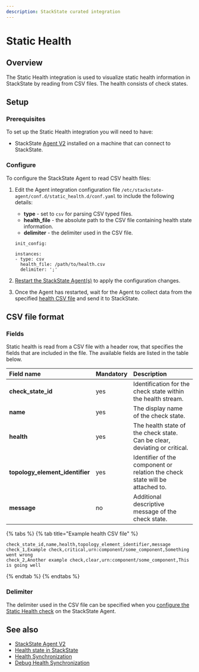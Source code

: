 ```yaml
---
description: StackState curated integration
---
```


# Static Health

## Overview

The Static Health integration is used to visualize static health information in StackState by reading from CSV files. The health consists of check states.


## Setup

### Prerequisites

To set up the Static Health integration you will need to have:
 * StackState [Agent V2](/setup/agent/about-stackstate-agent.md) installed on a machine that can connect to StackState.

### Configure

To configure the StackState Agent to read CSV health files: 

1. Edit the Agent integration configuration file `/etc/stackstate-agent/conf.d/static_health.d/conf.yaml` to include the following details:
    * **type** - set to `csv` for parsing CSV typed files.
    * **health_file** - the absolute path to the CSV file containing health state information.
    * **delimiter** - the delimiter used in the CSV file.

     ```text
     init_config:
    
     instances:
     - type: csv
       health_file: /path/to/health.csv
       delimiter: ';'
     ```

2. [Restart the StackState Agent\(s\)](/setup/agent/about-stackstate-agent.md#run-stackstate-agent-v2) to apply the configuration changes.
3. Once the Agent has restarted, wait for the Agent to collect data from the specified [health CSV file](#csv-file-format) and send it to StackState.

## CSV file format

### Fields
Static health is read from a CSV file with a header row, that specifies the fields that are included in the file. The available fields are listed in the table below.

| Field name | Mandatory | Description |
|:---|:---|:---|
| **check_state_id** | yes |  Identification for the check state within the health stream. |
| **name** | yes | The display name of the check state. |
| **health** | yes | The health state of the check state. Can be clear, deviating or critical. |
| **topology_element_identifier** | yes | Identifier of the component or relation the check state will be attached to.  |
| **message** | no | Additional descriptive message of the check state. |

{% tabs %}
{% tab title="Example health CSV file" %}
```
check_state_id,name,health,topology_element_identifier,message
check_1,Example check,critical,urn:component/some_component,Something went wrong
check_2,Another example check,clear,urn:component/some_component,This is going well
```
{% endtab %}
{% endtabs %}

### Delimiter

The delimiter used in the CSV file can be specified when you [configure the Static Health check](#configure) on the StackState Agent.


## See also

* [StackState Agent V2](/setup/agent/about-stackstate-agent.md)
* [Health state in StackState](/use/health-state-and-event-notifications/health-state-in-stackstate.md)
* [Health Synchronization](/configure/health/health-synchronization.md)
* [Debug Health Synchronization](/configure/health/debug-health-sync.md)
